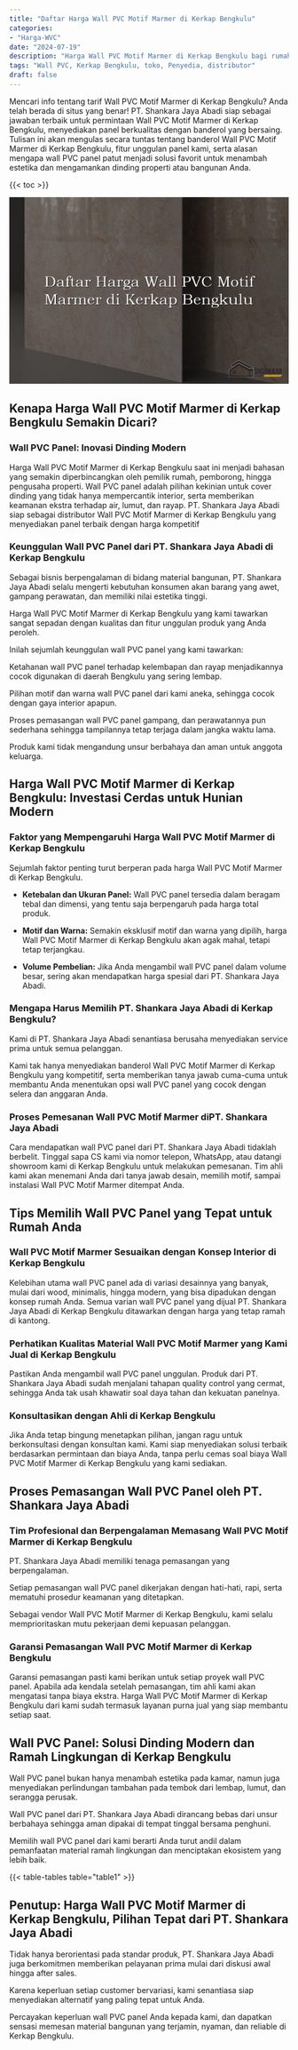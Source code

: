 ```yaml
---
title: "Daftar Harga Wall PVC Motif Marmer di Kerkap Bengkulu"
categories: 
- "Harga-WVC"
date: "2024-07-19"
description: "Harga Wall PVC Motif Marmer di Kerkap Bengkulu bagi rumah, office, serta gerai. Material unggulan, beragam motif, warna modern, dengan layanan pemasangan ditangani oleh teknisi profesional serta kepastian resmi!|Layanan distribusi Wall PVC Motif Marmer di Kerkap Bengkulu bagi kebutuhan hunian, kantor, maupun gerai, dengan produk terbaik dan penempatan oleh tenaga ahli profesional dan kepastian resmi.|Alternatif Wall PVC Motif Marmer di Kerkap Bengkulu yang andal untuk hunian, perkantoran, serta gerai, dengan material terbaik dan penempatan ditangani oleh tenaga ahli profesional dan jaminan resmi.|Penyediaan Wall PVC Motif Marmer di Kerkap Bengkulu untuk hunian, perkantoran, dan toko, dengan produk unggulan dan pemasangan dikerjakan oleh teknisi profesional, dilengkapi dengan garansi resmi.}"
tags: "Wall PVC, Kerkap Bengkulu, toko, Penyedia, distributor"
draft: false
---
```


Mencari info tentang tarif Wall PVC Motif Marmer di Kerkap Bengkulu? Anda telah berada di situs yang benar! PT. Shankara Jaya Abadi siap sebagai jawaban terbaik untuk permintaan Wall PVC Motif Marmer di Kerkap Bengkulu, menyediakan panel berkualitas dengan banderol yang bersaing. Tulisan ini akan mengulas secara tuntas tentang banderol Wall PVC Motif Marmer di Kerkap Bengkulu, fitur unggulan panel kami, serta alasan mengapa wall PVC panel patut menjadi solusi favorit untuk menambah estetika dan mengamankan dinding properti atau bangunan Anda.

{{< toc >}}

![Daftar Harga Wall PVC Motif Marmer di Kerkap Bengkulu](/images/Harga-WVC/Daftar-Harga-Wall-PVC-Motif-Marmer-di-Kerkap-Bengkulu.png)


## Kenapa Harga Wall PVC Motif Marmer di Kerkap Bengkulu Semakin Dicari?

### Wall PVC Panel: Inovasi Dinding Modern

Harga Wall PVC Motif Marmer di Kerkap Bengkulu saat ini menjadi bahasan yang semakin diperbincangkan oleh pemilik rumah, pemborong, hingga pengusaha properti. Wall PVC panel adalah pilihan kekinian untuk cover dinding yang tidak hanya mempercantik interior, serta memberikan keamanan ekstra terhadap air, lumut, dan rayap. PT. Shankara Jaya Abadi siap sebagai distributor Wall PVC Motif Marmer di Kerkap Bengkulu yang menyediakan panel terbaik dengan harga kompetitif

### Keunggulan Wall PVC Panel dari PT. Shankara Jaya Abadi di Kerkap Bengkulu

Sebagai bisnis berpengalaman di bidang material bangunan, PT. Shankara Jaya Abadi selalu mengerti kebutuhan konsumen akan barang yang awet, gampang perawatan, dan memiliki nilai estetika tinggi.

Harga Wall PVC Motif Marmer di Kerkap Bengkulu yang kami tawarkan sangat sepadan dengan kualitas dan fitur unggulan produk yang Anda peroleh.

Inilah sejumlah keunggulan wall PVC panel yang kami tawarkan:

Ketahanan wall PVC panel terhadap kelembapan dan rayap menjadikannya cocok digunakan di daerah Bengkulu yang sering lembap.

Pilihan motif dan warna wall PVC panel dari kami aneka, sehingga cocok dengan gaya interior apapun.

Proses pemasangan wall PVC panel gampang, dan perawatannya pun sederhana sehingga tampilannya tetap terjaga dalam jangka waktu lama.

Produk kami tidak mengandung unsur berbahaya dan aman untuk anggota keluarga.

## Harga Wall PVC Motif Marmer di Kerkap Bengkulu: Investasi Cerdas untuk Hunian Modern

### Faktor yang Mempengaruhi Harga Wall PVC Motif Marmer di Kerkap Bengkulu

Sejumlah faktor penting turut berperan pada harga Wall PVC Motif Marmer di Kerkap Bengkulu.

- **Ketebalan dan Ukuran Panel:** Wall PVC panel tersedia dalam beragam tebal dan dimensi, yang tentu saja berpengaruh pada harga total produk.

- **Motif dan Warna:** Semakin eksklusif motif dan warna yang dipilih, harga Wall PVC Motif Marmer di Kerkap Bengkulu akan agak mahal, tetapi tetap terjangkau.

- **Volume Pembelian:** Jika Anda mengambil wall PVC panel dalam volume besar, sering akan mendapatkan harga spesial dari PT. Shankara Jaya Abadi.

### Mengapa Harus Memilih PT. Shankara Jaya Abadi di Kerkap Bengkulu?

Kami di PT. Shankara Jaya Abadi senantiasa berusaha menyediakan service prima untuk semua pelanggan.

Kami tak hanya menyediakan banderol Wall PVC Motif Marmer di Kerkap Bengkulu yang kompetitif, serta memberikan tanya jawab cuma-cuma untuk membantu Anda menentukan opsi wall PVC panel yang cocok dengan selera dan anggaran Anda.

### Proses Pemesanan Wall PVC Motif Marmer diPT. Shankara Jaya Abadi

Cara mendapatkan wall PVC panel dari PT. Shankara Jaya Abadi tidaklah berbelit. Tinggal sapa CS kami via nomor telepon, WhatsApp, atau datangi showroom kami di Kerkap Bengkulu untuk melakukan pemesanan. Tim ahli kami akan menemani Anda dari tanya jawab desain, memilih motif, sampai instalasi Wall PVC Motif Marmer ditempat Anda.

## Tips Memilih Wall PVC Panel yang Tepat untuk Rumah Anda

### Wall PVC Motif Marmer Sesuaikan dengan Konsep Interior di Kerkap Bengkulu

Kelebihan utama wall PVC panel ada di variasi desainnya yang banyak, mulai dari wood, minimalis, hingga modern, yang bisa dipadukan dengan konsep rumah Anda. Semua varian wall PVC panel yang dijual PT. Shankara Jaya Abadi di Kerkap Bengkulu ditawarkan dengan harga yang tetap ramah di kantong.

### Perhatikan Kualitas Material Wall PVC Motif Marmer yang Kami Jual di Kerkap Bengkulu

Pastikan Anda mengambil wall PVC panel unggulan. Produk dari PT. Shankara Jaya Abadi sudah menjalani tahapan quality control yang cermat, sehingga Anda tak usah khawatir soal daya tahan dan kekuatan panelnya.

### Konsultasikan dengan Ahli di Kerkap Bengkulu

Jika Anda tetap bingung menetapkan pilihan, jangan ragu untuk berkonsultasi dengan konsultan kami. Kami siap menyediakan solusi terbaik berdasarkan permintaan dan biaya Anda, tanpa perlu cemas soal biaya Wall PVC Motif Marmer di Kerkap Bengkulu yang kami sediakan.

## Proses Pemasangan Wall PVC Panel oleh PT. Shankara Jaya Abadi

### Tim Profesional dan Berpengalaman Memasang Wall PVC Motif Marmer di Kerkap Bengkulu

PT. Shankara Jaya Abadi memiliki tenaga pemasangan yang berpengalaman.

Setiap pemasangan wall PVC panel dikerjakan dengan hati-hati, rapi, serta mematuhi prosedur keamanan yang ditetapkan.

Sebagai vendor Wall PVC Motif Marmer di Kerkap Bengkulu, kami selalu memprioritaskan mutu pekerjaan demi kepuasan pelanggan.

### Garansi Pemasangan Wall PVC Motif Marmer di Kerkap Bengkulu

Garansi pemasangan pasti kami berikan untuk setiap proyek wall PVC panel. Apabila ada kendala setelah pemasangan, tim ahli kami akan mengatasi tanpa biaya ekstra. Harga Wall PVC Motif Marmer di Kerkap Bengkulu dari kami sudah termasuk layanan purna jual yang siap membantu setiap saat.

## Wall PVC Panel: Solusi Dinding Modern dan Ramah Lingkungan di Kerkap Bengkulu

Wall PVC panel bukan hanya menambah estetika pada kamar, namun juga menyediakan perlindungan tambahan pada tembok dari lembap, lumut, dan serangga perusak.

Wall PVC panel dari PT. Shankara Jaya Abadi dirancang bebas dari unsur berbahaya sehingga aman dipakai di tempat tinggal bersama penghuni.

Memilih wall PVC panel dari kami berarti Anda turut andil dalam pemanfaatan material ramah lingkungan dan menciptakan ekosistem yang lebih baik.

{{< table-tables table="table1" >}}

## Penutup: Harga Wall PVC Motif Marmer di Kerkap Bengkulu, Pilihan Tepat dari PT. Shankara Jaya Abadi

Tidak hanya berorientasi pada standar produk, PT. Shankara Jaya Abadi juga berkomitmen memberikan pelayanan prima mulai dari diskusi awal hingga after sales.

Karena keperluan setiap customer bervariasi, kami senantiasa siap menyediakan alternatif yang paling tepat untuk Anda.

Percayakan keperluan wall PVC panel Anda kepada kami, dan dapatkan sensasi memesan material bangunan yang terjamin, nyaman, dan reliable di Kerkap Bengkulu.